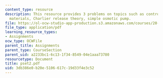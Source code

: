 ```yaml
---
content_type: resource
description: This resource provides 3 problems on topics such as controlled release
  materials, Charlier release theory, simple osmotic pump.
file: https://ol-ocw-studio-app-production.s3.amazonaws.com/courses/20-462j-molecular-principles-of-biomaterials-spring-2006/3db386e0b20e5106617c19d33f4e3c52_pset2.pdf
file_type: application/pdf
learning_resource_types:
- Assignments
ocw_type: OCWFile
parent_title: Assignments
parent_type: CourseSection
parent_uid: a2233bc1-6c13-1f34-8549-04e1aaa73780
resourcetype: Document
title: pset2.pdf
uid: 3db386e0-b20e-5106-617c-19d33f4e3c52
---
```

